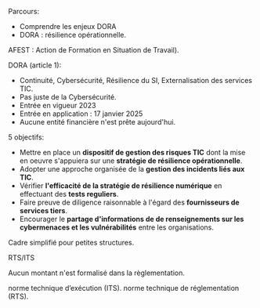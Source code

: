 Parcours:
* Comprendre les enjeux DORA
* DORA : résilience opérationnelle.

AFEST : Action de Formation en Situation de Travail).

DORA (article 1):
* Continuité, Cybersécurité, Résilience du SI, Externalisation des services TIC.
* Pas juste de la Cybersécurité.
* Entrée en vigueur 2023
* Entrée en application : 17 janvier 2025
* Aucune entité financière n'est prête aujourd'hui.

5 objectifs:
* Mettre en place un **dispositif de gestion des risques TIC** dont la mise en oeuvre s'appuiera sur une **stratégie de résilience opérationnelle**.
* Adopter une approche organisée de la **gestion des incidents liés aux TIC**.
* Vérifier **l'efficacité de la stratégie de résilience numérique** en effectuant des **tests reguliers**.
* Faire preuve de diligence raisonnable à l'égard des **fournisseurs de services tiers**.
* Encourager le **partage d'informations de de renseignements sur les cybermenaces et les vulnérabilités** entre les organisations.

Cadre simplifié pour petites structures.

RTS/ITS

Aucun montant n'est formalisé dans la règlementation.

norme technique d’exécution (ITS).
norme technique de réglementation (RTS).

